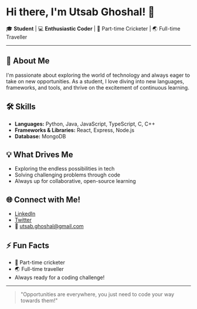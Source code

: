 # Hi there, I'm Utsab Ghoshal! 👋

🎓 **Student** | 💻 **Enthusiastic Coder** | 🏏 Part-time Cricketer | 🌏 Full-time Traveller

---

## 🚀 About Me

I'm passionate about exploring the world of technology and always eager to take on new opportunities. As a student, I love diving into new languages, frameworks, and tools, and thrive on the excitement of continuous learning.

## 🛠️ Skills

- **Languages:** Python, Java, JavaScript, TypeScript, C, C++
- **Frameworks & Libraries:** React, Express, Node.js
- **Database:** MongoDB

## 💡 What Drives Me

- Exploring the endless possibilities in tech
- Solving challenging problems through code
- Always up for collaborative, open-source learning

## 🌐 Connect with Me!

- [LinkedIn](#) <!-- Replace # with your LinkedIn URL -->
- [Twitter](#)  <!-- Replace # with your Twitter URL -->
- 📧 utsab.ghoshal@gmail.com

## ⚡ Fun Facts

- 🏏 Part-time cricketer
- 🌏 Full-time traveller
- Always ready for a coding challenge!

---

> "Opportunities are everywhere, you just need to code your way towards them!"
